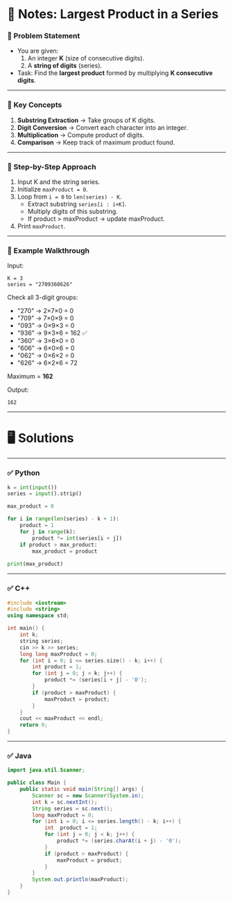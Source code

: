 # 📘 Notes: Largest Product in a Series

### 🔹 Problem Statement

- You are given:
    1. An integer **K** (size of consecutive digits).
    2. A **string of digits** (series).
- Task: Find the **largest product** formed by multiplying **K consecutive digits**.

---

### 🔹 Key Concepts

1. **Substring Extraction** → Take groups of K digits.
2. **Digit Conversion** → Convert each character into an integer.
3. **Multiplication** → Compute product of digits.
4. **Comparison** → Keep track of maximum product found.

---

### 🔹 Step-by-Step Approach

1. Input K and the string series.
2. Initialize `maxProduct = 0`.
3. Loop from `i = 0` to `len(series) - K`.
    - Extract substring `series[i : i+K]`.
    - Multiply digits of this substring.
    - If product > maxProduct → update maxProduct.
4. Print `maxProduct`.

---

### 🔹 Example Walkthrough

Input:  
```
K = 3  
series = "2709360626"
```

Check all 3-digit groups:

- "270" → 2×7×0 = 0
- "709" → 7×0×9 = 0
- "093" → 0×9×3 = 0
- "936" → 9×3×6 = 162 ✅
- "360" → 3×6×0 = 0
- "606" → 6×0×6 = 0
- "062" → 0×6×2 = 0
- "626" → 6×2×6 = 72

Maximum = **162**

Output:  
```
162
```

---

# 🖥 Solutions

---

### ✅ Python

```python
k = int(input())
series = input().strip()

max_product = 0

for i in range(len(series) - k + 1):
    product = 1
    for j in range(k):
        product *= int(series[i + j])
    if product > max_product:
        max_product = product
        
print(max_product)

```

---

### ✅ C++

```cpp
#include <iostream>
#include <string>
using namespace std;

int main() {
    int k;
    string series;
    cin >> k >> series;
    long long maxProduct = 0;
    for (int i = 0; i <= series.size() - k; i++) {
        int product = 1;
        for (int j = 0; j < k; j++) {
            product *= (series[i + j] - '0');
        }
        if (product > maxProduct) {
            maxProduct = product;
        }
    }
    cout << maxProduct << endl;
    return 0;
}

```

---

### ✅ Java

```java
import java.util.Scanner;

public class Main {
    public static void main(String[] args) {
        Scanner sc = new Scanner(System.in);
        int k = sc.nextInt();
        String series = sc.next();
        long maxProduct = 0;
        for (int i = 0; i <= series.length() - k; i++) {
            int  product = 1;
            for (int j = 0; j < k; j++) {
                product *= (series.charAt(i + j) - '0');
            }
            if (product > maxProduct) {
                maxProduct = product;
            }
        }
        System.out.println(maxProduct);
    }
}

```